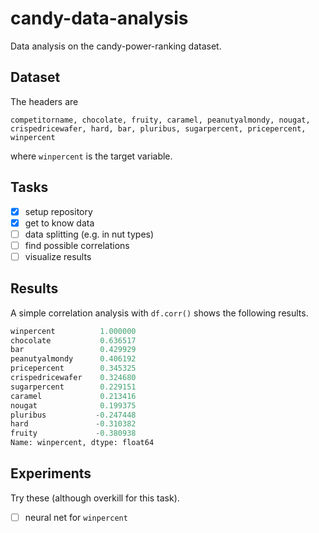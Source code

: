# candy-data-analysis
Data analysis on the candy-power-ranking dataset. <br>

## Dataset
The headers are 
```
competitorname, chocolate, fruity, caramel, peanutyalmondy, nougat, crispedricewafer, hard, bar, pluribus, sugarpercent, pricepercent, winpercent
```
where  ```winpercent``` is the target variable. <br>

## Tasks
- [x] setup repository
- [x] get to know data 
- [ ] data splitting (e.g. in nut types)
- [ ] find possible correlations
- [ ] visualize results

## Results
A simple correlation analysis with ```df.corr()``` shows the following results.
```python
winpercent          1.000000
chocolate           0.636517
bar                 0.429929
peanutyalmondy      0.406192
pricepercent        0.345325
crispedricewafer    0.324680
sugarpercent        0.229151
caramel             0.213416
nougat              0.199375
pluribus           -0.247448
hard               -0.310382
fruity             -0.380938
Name: winpercent, dtype: float64
```

## Experiments
Try these (although overkill for this task). 
- [ ] neural net for ```winpercent```
